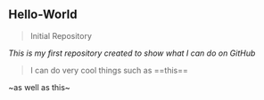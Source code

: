 ## Hello-World

> Initial Repository
> 
*This is my first repository created to show what I can do on GitHub*
>
> I can do very cool things such as ==this==
>
~as well as this~

